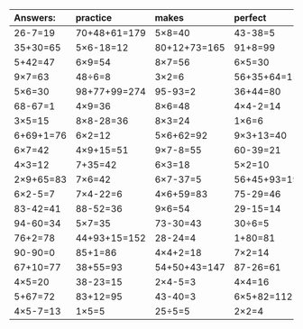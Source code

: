 | Answers: | practice | makes | perfect | ! |
| :--- | :--- | :--- | :--- | :--- |
| 26-7=19 | 70+48+61=179 | 5×8=40 | 43-38=5 | 41-37=4 | 
| 35+30=65 | 5×6-18=12 | 80+12+73=165 | 91+8=99 | 19+37-39=17 | 
| 5+42=47 | 6×9=54 | 8×7=56 | 6×5=30 | 79+46+23=148 | 
| 9×7=63 | 48÷6=8 | 3×2=6 | 56+35+64=155 | 93-38=55 | 
| 5×6=30 | 98+77+99=274 | 95-93=2 | 36+44=80 | 44+58-87=15 | 
| 68-67=1 | 4×9=36 | 8×6=48 | 4×4-2=14 | 3×6-11=7 | 
| 3×5=15 | 8×8-28=36 | 8×3=24 | 1×6=6 | 5×4=20 | 
| 6+69+1=76 | 6×2=12 | 5×6+62=92 | 9×3+13=40 | 2×8=16 | 
| 6×7=42 | 4×9+15=51 | 9×7-8=55 | 60-39=21 | 93-11=82 | 
| 4×3=12 | 7+35=42 | 6×3=18 | 5×2=10 | 91-7=84 | 
| 2×9+65=83 | 7×6=42 | 6×7-37=5 | 56+45+93=194 | 4×8=32 | 
| 6×2-5=7 | 7×4-22=6 | 4×6+59=83 | 75-29=46 | 30+57-66=21 | 
| 83-42=41 | 88-52=36 | 9×6=54 | 29-15=14 | 5×3+78=93 | 
| 94-60=34 | 5×7=35 | 73-30=43 | 30÷6=5 | 9×6-48=6 | 
| 76+2=78 | 44+93+15=152 | 28-24=4 | 1+80=81 | 6×4-3=21 | 
| 90-90=0 | 85+1=86 | 4×4+2=18 | 7×2=14 | 82-55=27 | 
| 67+10=77 | 38+55=93 | 54+50+43=147 | 87-26=61 | 3×9+31=58 | 
| 4×5=20 | 38-23=15 | 2×4-5=3 | 4×4=16 | 98+43-96=45 | 
| 5+67=72 | 83+12=95 | 43-40=3 | 6×5+82=112 | 31+23=54 | 
| 4×5-7=13 | 1×5=5 | 25÷5=5 | 2×2=4 | 6+78-43=41 | 
